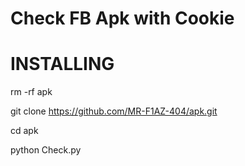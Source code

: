 # Check FB Apk with Cookie

# INSTALLING

rm -rf apk

git clone https://github.com/MR-F1AZ-404/apk.git

cd apk

python Check.py
